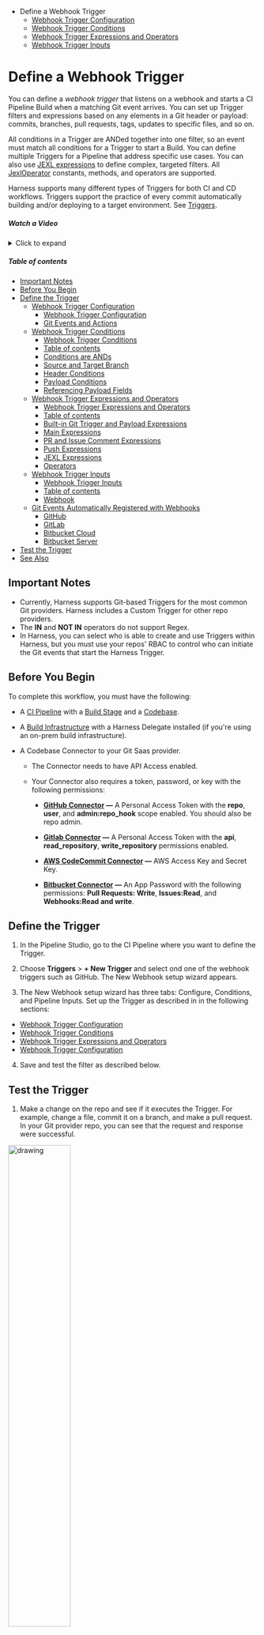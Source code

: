 - Define a Webhook Trigger
  - [Webhook Trigger Configuration](https://douglas-j-bothwell.github.io/triggers-doc-test/webhook-trigger-configuration)
  - [Webhook Trigger Conditions](https://douglas-j-bothwell.github.io/triggers-doc-test/webhook-trigger-conditions)
  - [Webhook Trigger Expressions and Operators](https://douglas-j-bothwell.github.io/triggers-doc-test/webhook-trigger-expressions)
  - [Webhook Trigger Inputs](https://douglas-j-bothwell.github.io/triggers-doc-test/webhook-trigger-inputs)


# Define a Webhook Trigger

You can define a *webhook trigger* that listens on a webhook and starts a CI Pipeline Build when a matching Git event arrives. You can set up Trigger filters and expressions based on any elements in a Git header or payload: commits, branches, pull requests, tags, updates to specific files, and so on. 

All conditions in a Trigger are ANDed together into one filter, so an event must match all conditions for a Trigger to start a Build. You can define multiple Triggers for a Pipeline that address specific use cases. You can also use [JEXL expressions](https://commons.apache.org/proper/commons-jexl/reference/syntax.html) to define complex, targeted filters. All [JexlOperator](https://commons.apache.org/proper/commons-jexl/apidocs/org/apache/commons/jexl3/JexlOperator.html) constants, methods, and operators are supported.

Harness supports many different types of Triggers for both CI and CD workflows. Triggers support the practice of every commit automatically building and/or deploying to a target environment. See [Triggers](https://ngdocs.harness.io/category/oya6qhmmaw).

##### Watch a Video
<details>
  <summary>Click to expand</summary>
  
  This video shows how you can create and run a Trigger in response to Git events.
  <iframe  width="640"  height="480" src="https://www.youtube.com/embed/y8s351IJLXw"  frameborder="0" allow="autoplay; encrypted-media" allowfullscreen> </iframe>
  
</details>

##### Table of contents

  - [Important Notes](#important-notes)
  - [Before You Begin](#before-you-begin)
  - [Define the Trigger](#define-the-trigger)
    - [Webhook Trigger Configuration](#webhook-trigger-configuration)
      - [Webhook Trigger Configuration](#webhook-trigger-configuration)
      - [Git Events and Actions](#git-events-and-actions)
    - [Webhook Trigger Conditions](#webhook-trigger-conditions)
      - [Webhook Trigger Conditions](#webhook-trigger-conditions)
      - [Table of contents](#table-of-contents)
      - [Conditions are ANDs](#conditions-are-ands)
      - [Source and Target Branch](#source-and-target-branch)
      - [Header Conditions](#header-conditions)
      - [Payload Conditions](#payload-conditions)
      - [Referencing Payload Fields](#referencing-payload-fields)
    - [Webhook Trigger Expressions and Operators](#webhook-trigger-expressions-and-operators)
      - [Webhook Trigger Expressions and Operators](#webhook-trigger-expressions-and-operators)
      - [Table of contents](#table-of-contents)
      - [Built-in Git Trigger and Payload Expressions](#built-in-git-trigger-and-payload-expressions)
      - [Main Expressions](#main-expressions)
      - [PR and Issue Comment Expressions](#pr-and-issue-comment-expressions)
      - [Push Expressions](#push-expressions)
      - [JEXL Expressions](#jexl-expressions)
      - [Operators](#operators)
    - [Webhook Trigger Inputs](#webhook-trigger-inputs)
      - [Webhook Trigger Inputs](#webhook-trigger-inputs)
      - [Table of contents](#table-of-contents)
      - [Webhook](#webhook)
    - [Git Events Automatically Registered with Webhooks](#git-events-automatically-registered-with-webhooks)
      - [GitHub](#github)
      - [GitLab](#gitlab)
      - [Bitbucket Cloud](#bitbucket-cloud)
      - [Bitbucket Server](#bitbucket-server)
  - [Test the Trigger](#test-the-trigger)
  - [See Also](#see-also)


## Important Notes

*   Currently, Harness supports Git-based Triggers for the most common Git providers. Harness includes a Custom Trigger for other repo providers.
*   The **IN** and **NOT IN** operators do not support Regex.
*   In Harness, you can select who is able to create and use Triggers within Harness, but you must use your repos' RBAC to control who can initiate the Git events that start the Harness Trigger.


## Before You Begin

To complete this workflow, you must have the following:

* A [CI Pipeline](https://ngdocs.harness.io/article/x0d77ktjw8-ci-pipeline-quickstart) with a [Build Stage](https://ngdocs.harness.io/article/yn4x8vzw3q-ci-stage-settings) and a [Codebase](https://ngdocs.harness.io/article/mozd8b49td-create-and-configure-a-codebase).

* A [Build Infrastructure](https://ngdocs.harness.io/category/rg8mrhqm95-set-up-build-infrastructure) with a Harness Delegate installed (if you're using an on-prem build infrastructure).

* A Codebase Connector to your Git Saas provider.

   * The Connector needs to have API Access enabled. 
   
   * Your Connector also requires a token, password, or key with the following permissions: 

      - **[GitHub Connector](https://ngdocs.harness.io/article/v9sigwjlgo) —** A Personal Access Token with the **repo**, **user**, and **admin:repo_hook** scope enabled. You should also be repo admin.
   
      - **[Gitlab Connector](https://ngdocs.harness.io/article/5abnoghjgo) —** A Personal Access Token with the **api**, **read_repository**, **write_repository** permissions enabled. 
   
      - **[AWS CodeCommit Connector](https://ngdocs.harness.io/article/jed9he2i45) —** AWS Access Key and Secret Key. 

      - **[Bitbucket Connector](https://ngdocs.harness.io/article/iz5tucdwyu) —** An App Password with the following permissions: **Pull Requests: Write**, **Issues:Read**, and **Webhooks:Read and write**.
   

## Define the Trigger

  1) In the Pipeline Studio, go to the CI Pipeline where you want to define the Trigger.

  2) Choose **Triggers** > **+ New Trigger** and select ond one of the webhook triggers such as GitHub. The New Webhook setup wizard appears.

  3) The New Webhook setup wizard has three tabs: Configure, Conditions, and Pipeline Inputs. Set up the Trigger as described in in the following sections:

   - [Webhook Trigger Configuration](https://douglas-j-bothwell.github.io/triggers-doc-test/webhook-trigger-configuration)
   - [Webhook Trigger Conditions](https://douglas-j-bothwell.github.io/triggers-doc-test/webhook-trigger-conditions)
   - [Webhook Trigger Expressions and Operators](https://douglas-j-bothwell.github.io/triggers-doc-test/webhook-trigger-expressions-and-operators)
   - [Webhook Trigger Configuration](https://douglas-j-bothwell.github.io/triggers-doc-test/webhook-trigger-inputs)
     
  4) Save and test the filter as described below.

<!-- 
  
###  Webhook Trigger Configuration
<details>
    <summary>Click to expand</summary>
 

This topic describes the Configuration Tab of the Webhook Trigger setup wizard. 

For steps on setting up different types of Triggers, see [Triggers Howtos](/category/oya6qhmmaw-trigger-category).

* **Name** The unique name for the Trigger.

* **ID

See [Entity Identifier Reference](/article/li0my8tcz3-entity-identifier-reference).

* **Description** Text string.

* **Tags** See [Tags Reference](/article/i8t053o0sq-tags-reference).

* **Payload Type** Git providers, such as GitHub, Bitbucket, and GitLab.

* **Custom Payload type** To use a custom payload type, copy the secure token and add it to your custom Git provider. Whenever you regenerate a secure token, any preceding tokens become invalid. Update your Git provider with the new token.

* **Connector** Select the Code Repo Connector that connects to your Git provider account. See [Code Repo Connectors Tech Ref](/category/xyexvcc206-ref-source-repo-provider).

* **Repository Name** Enter the name of the repo in the account.

* **Event and Actions** Select the Git events and actions that will initiate the Trigger.


**Git Events and Actions** 

Harness uses your Harness account Id to map incoming events. Harness takes the incoming event and compares it to ALL triggers in the account.

You can see the event Id that Harness mapped to a Trigger in the Webhook's event response body `data`:

`{"status":"SUCCESS","data":"60da52882dc492490c30649e","metaData":null,...`

Harness maps the success status, execution Id, and other information to this event Id.


  
||||
|--- |--- |--- |
|<b>Payload Type</b>|<b>Event</b>|<b>Action</b>|
|Github|Pull Request|Closed|
|||Edited|
|||Labeled|
|||Opened|
|||Reopened|
|||Synchronized|
|||Unassigned|
|||UnLabeled|
||Push|n/a|
||Issue Comment Only comments on a pull request are supported.|Created|
|||Deleted|
|||Edited|
|GitLab|Push|N/A|
||Merge Request|Sync|
|||Open|
|||Close|
|||Reopen|
|||Merge|
|||Update|
|Bitbucket|On Pull Request|Pull Request Created|
|||Pull Request Merged|
|||Pull Request Declined|
||Push||



 </details>


###  Webhook Trigger Conditions
 <details>
     <summary>Click to expand</summary>

    #### Webhook Trigger Conditions

    This topic describes how to define the conditions that cause a Webhook Trigger to start a build. Harness triggers are highly configurable and flexible. For example, you can trigger builds based on specific header values, payload values, tag conventions, and changes in specific files or Pull Requests. 

    #### Table of contents

    - [Conditions are ANDs](#conditions-are-ands)
    - [Source and Target Branch](#source-and-target-branch)
    - [Header Conditions](#header-conditions)
    - [Payload Conditions](#payload-conditions)
    - [Referencing Payload Fields](#referencing-payload-fields)

    #### Conditions are ANDs

    You can think of each Trigger as a complex filter in which all Conditions are `AND`\-ed together. To execute a Trigger, the event payload must match all Conditions in the Trigger.

    ![](https://files.helpdocs.io/i5nl071jo5/articles/rset0jry8q/1624924312486/clean-shot-2021-06-28-at-16-51-34.png)

    In this example, an event must match all conditions under **Source Branch**, **Target Branch**, **Header Conditions**, **Payload Conditions**, and **JEXL Conditions** for the Trigger to be filtered.

    To use `OR`, `NOT`, or other operators across the payload, use a **JEXL Condition** and leave the rest empty.

    The JEXL `in` operator is not supported in **JEXL Condition**.

    #### Source and Target Branch

    The source and target branches of the Git merge that must be matched.

    These are available depending on the type of event selected. Any event that belongs to a merge will have Source Branch and Target Branch conditions.

    For example:

    *   Source Branch starts with `new-`
    *   Target Branch equals `main`

    ![](https://files.helpdocs.io/i5nl071jo5/articles/rset0jry8q/1613776102338/image.png)

    #### Header Conditions

    Valid JSON cannot contain a dash (–), but headers are not JSON strings and often contain dashes. For example, X-Github-Event, content-type:

    Request URL: https://app.harness.io:  
    Request method: POST  
    Accept: \*/\*  
    content-type: application/json  
    User-Agent: GitHub-Hookshot/0601016  
    X-GitHub-Delivery: be493900-000-11eb-000-000  
    X-GitHub-Event: create  
    X-GitHub-Hook-ID: 281868907  
    X-GitHub-Hook-Installation-Target-ID: 250384642  
    X-GitHub-Hook-Installation-Target-Type: repository

    The header expression format is `<+trigger.header['key-name']>`. For example. `<+trigger.header['X-GitHub-Event']>`.

    ![](https://files.helpdocs.io/i5nl071jo5/articles/hndnde8usz/1624919275031/clean-shot-2021-06-28-at-15-27-08.png)

    If the header key doesn't contain a dash (`–`), then the format `<+trigger.header.['key name']>` will work also.

    When Harness evaluates the header key you enter, the comparison is case insensitive.

    In **Matches Value**, you can enter multiple values separated by commas and use wildcards.

    #### Payload Conditions

    Conditions based on the values of the JSON payload. Harness treats the JSON payload as a data model and parses the payload and listens for events on a JSON payload key.

    To reference payload values, you use `<+eventPayload.` followed by the path to the key name.

    For example, a payload will have a repository owner:

    ...  
    \>   "repository" : {  
    \>     "id": 1296269,  
    \>     "full\_name": "octocat/Hello-World",  
    \>     "owner": {  
    \>       "login": "octocat",  
    \>       "id": 1,  
    \>       ...  
    \>     },  
    ...

    To reference the repository owner, you would use `<+eventPayload.repository.owner>`. Here's an example using `name`:

    ![](https://files.helpdocs.io/i5nl071jo5/articles/hndnde8usz/1624919275031/clean-shot-2021-06-28-at-15-27-08.png)

    Next, you enter an operator and the value to match. For example:

    ![](https://files.helpdocs.io/i5nl071jo5/articles/rset0jry8q/1613777562060/image.png)

    #### Referencing Payload Fields

    You can reference any payload fields using the expression `<+trigger.payload.pathInJson>`, where `pathInJson` is the path to the field in the JSON payload.

    For example: `<+trigger.payload.pull_request.user.login>`

    How you reference the path depends on a few things:

    *   There are different payloads for different events.
    *   Different Git providers send JSON payloads formatted differently, even for the same event. For example, a GitHub push payload might be formatted differently than a Bitbucket push payload. Always make sure the path you use works with the provider's payload format.



###  Webhook Trigger Expressions and Operators
 <details>
     <summary>Click to expand</summary>
 
 #### Webhook Trigger Expressions and Operators

 This topic describes how to define the conditions that cause a Webhook Trigger to start a build. Harness triggers are highly configurable and flexible. For example, you can trigger builds based on specific header values, payload values, tag conventions, and changes in specific files or Pull Requests. 

 #### Table of contents

 - [Built-in Git Trigger and Payload Expressions](#built-in-git-trigger-and-payload-expressions)
   * [Main Expressions](#main-expressions)
   * [PR and Issue Comment Expressions](#pr-and-issue-comment-expressions)
   * [Push Expressions](#push-expressions)
 - [JEXL Expressions](#jexl-expressions)
 - [Operators](#operators)


 #### Built-in Git Trigger and Payload Expressions

 Harness includes built-in expressions for referencing trigger details such as a PR number.

 #### Main Expressions

 *   `<+trigger.type>`
     *   Webhook.
 *   `<+trigger.sourceRepo>`
     *   Github, Gitlab, Bitbucket, Custom
 *   `<+trigger.event>`
     *   PR, PUSH, etc.

 #### PR and Issue Comment Expressions

 *   `<+trigger.targetBranch>`
 *   `<+trigger.sourceBranch>`
 *   `<+trigger.prNumber>`
 *   `<+trigger.prTitle>`
 *   `<+trigger.gitUser>`
 *   `<+trigger.repoUrl>`
 *   `<+trigger.commitSha>`
 *   `<+trigger.baseCommitSha>`
 *   `<+trigger.event>`
     *   PR, PUSH, etc.

 #### Push Expressions

 *   `<+trigger.targetBranch>`
 *   `<+trigger.gitUser>`
 *   `<+trigger.repoUrl>`
 *   `<+trigger.commitSha>`
 *   `<+trigger.event>`
 *   PR, PUSH, etc.


 #### JEXL Expressions

 You can refer to payload data and headers using [JEXL expressions](https://commons.apache.org/proper/commons-jexl/reference/syntax.html). That includes all constants, methods, and operators in [JexlOperator](https://commons.apache.org/proper/commons-jexl/apidocs/org/apache/commons/jexl3/JexlOperator.html).

 Be careful when you combine Harness variables and JEXL expressions.

 *   **Invalid expression:** `<+pipeline.variables.MAGIC.toLowerCase()>`  
     This expression is ambiguous. It could be evaluated as a Harness variable (return the value of variable `pipeline.variables.MAGIC.toLowerCase()`) or as a JEXL operation (return the lowercase of literal string `pipeline.variables.MAGIC`).
 *   **Valid expression:** `<+<+pipeline.variables.MAGIC>.toLowerCase()>` First it gets the value of variable `pipeline.variables.MAGIC`. Then it returns the value converted to all lowercase.

 Here are some examples:

 *   `<+trigger.payload.pull_request.diff_url>.contains("triggerNgDemo")`
 *   `<+trigger.payload.pull_request.diff_url>.contains("triggerNgDemo") || <+trigger.payload.repository.owner.name> == "wings-software"`
 *   `<+trigger.payload.pull_request.diff_url>.contains("triggerNgDemo") && (<+trigger.payload.repository.owner.name> == "wings-software" || <+trigger.payload.repository.owner.name> == "harness")`

 #### Operators

 Some operators work on single values and some work on multiple values:

 **Single values:** `equals`, `not equals`, `starts with`, `ends with`, `regex`.

 **Multiple values:** `in`, `not in`.

 The **IN** and **NOT IN** operators don't support Regex.

</details>
 
###  Webhook Trigger Inputs
 <details>
     <summary>Click to expand</summary>
 
 #### Webhook Trigger Inputs

 Runtime Inputs for the Trigger to use, such as Harness Service and artifact.

 You can use the [Built-in Git Payload Expressions](#built_in_git_trigger_and_payload_expressions) and JEXL expressions in this setting.

 See [Run Pipelines using Input Sets and Overlays](/article/gfk52g74xt-run-pipelines-using-input-sets-and-overlays).

 #### Table of contents

 - [Webhook](#webhook)
 - [Git Events Automatically Registered with Webhooks](#git-events-automatically-registered-with-webhooks)
 - [GitHub](#github)
 - [GitLab](#gitlab)
 - [Bitbucket Cloud](#bitbucket-cloud)
 - [Bitbucket Server](#bitbucket-server)

 #### Webhook

 For all Git providers supported by Harness, the Webhook is created in the repo automatically. You don't need to copy it and add it to your repo webhooks.

 ### Git Events Automatically Registered with Webhooks

 The following Git events are automatically added to the webhooks Harness registers.

 #### GitHub

 [GitHub events](https://docs.github.com/en/developers/webhooks-and-events/webhooks/webhook-events-and-payloads):

 *   `create`
 *   `push`
 *   `delete`
 *   `deployment`
 *   `pull_request`
 *   `pull_request_review`

 #### GitLab

 [GitLab events](https://docs.gitlab.com/ee/user/project/integrations/webhooks.html):

 *   Comment events
 *   Issue events
 *   Merge request events
 *   Push events

 #### Bitbucket Cloud

 [Bitbucket Cloud events](https://support.atlassian.com/bitbucket-cloud/docs/event-payloads/):

 *   `issue`
 *   `pull request`

 #### Bitbucket Server

 [Bitbucket Server events](https://confluence.atlassian.com/bitbucketserver/event-payload-938025882.html):

 *   Pull requests
 *   Branch push tag

</details>

-->



## Test the Trigger

1) Make a change on the repo and see if it executes the Trigger. For example, change a file, commit it on a branch, and make a pull request. In your Git provider repo, you can see that the request and response were successful.

  <img src="https://files.helpdocs.io/i5nl071jo5/articles/hndnde8usz/1614104307757/image.png" alt="drawing" width="50%"/>

2) View the Pipeline execution: In Harness CI, click **Builds** (1). You can now see the source branch (2), the target branch (3), and the push request comment and number (4).

  <img src="https://files.helpdocs.io/i5nl071jo5/articles/10y3mvkdvk/1656340605211/webhook-connector-build-fields.png" alt="drawing"/>

3) Click the pull request number. This link opens the Git provider repo at the pull request. If you open the Trigger in the Pipeline, you will see a status in **Last Activation Details**.

  <img src="https://files.helpdocs.io/i5nl071jo5/articles/hndnde8usz/1624922961169/clean-shot-2021-06-28-at-16-29-13.png" alt="drawing" width="50%"/>

Activation means the Trigger was able to request Pipeline execution. It does not mean that the Webhook didn't work.

## See Also 
*   [Triggers Reference](https://ngdocs.harness.io/article/rset0jry8q-triggers-reference)
*   [Harness Git Sync Overview](https://ngdocs.harness.io/article/utikdyxgfz)
*   [Trigger Pipelines Using Git Events](https://ngdocs.harness.io/article/hndnde8usz)
*   [Manage Input Sets and Triggers in Git Experience](https://ngdocs.harness.io/article/8tdwp6ntwz)
